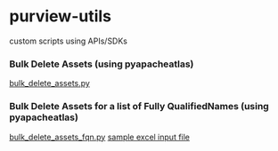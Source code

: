 # purview-utils
custom scripts using APIs/SDKs


### Bulk Delete Assets (using pyapacheatlas)
[bulk_delete_assets.py](https://github.com/gyanisinha/purview-utils/blob/main/bulk_delete_assets.py)


### Bulk Delete Assets for a list of Fully QualifiedNames (using pyapacheatlas)
[bulk_delete_assets_fqn.py](https://github.com/gyanisinha/purview-utils/blob/main/bulk_delete_assets_fqn.py)
[sample excel input file](https://github.com/gyanisinha/purview-utils/blob/main/list_of_assets_to_be_deleted.xlsx)

